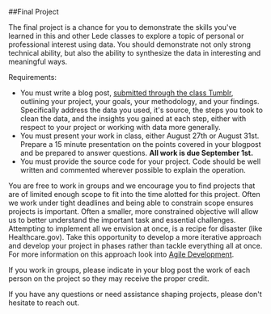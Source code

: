##Final Project


The final project is a chance for you to demonstrate the skills you've learned in this and other Lede classes to explore a topic of personal or professional interest using data. You should demonstrate not only strong technical ability, but also the ability to synthesize the data in interesting and meaningful ways. 

Requirements:
+ You must write a blog post, [submitted through the class Tumblr](http://ledealgorithms.tumblr.com/submit), outlining your project, your goals, your methodology, and your findings. Specifically address the data you used, it's source, the steps you took to clean the data, and the insights you gained at each step, either with respect to your project or working with data more generally.
+ You must present your work in class, either August 27th or August 31st. Prepare a 15 minute presentation on the points covered in your blogpost and be prepared to answer questions. <strong>All work is due September 1st.</strong>
+ You must provide the source code for your project. Code should be well written and commented wherever possible to explain the operation. 

You are free to work in groups and we encourage you to find projects that are of limited enough scope to fit into the time alotted for this project. Often we work under tight deadlines and being able to constrain scope ensures projects is important. Often a smaller, more constrained objective will allow us to better understand the important task and essential challenges. Attempting to implement all we envision at once, is a recipe for disaster (like Healthcare.gov). Take this opportunity to develop a more iterative approach and develop your project in phases rather than tackle everything all at once. For more information on this approach look into [Agile Development](http://agilemethodology.org/). 

If you work in groups, please indicate in your blog post the work of each person on the project so they may receive the proper credit. 

If you have any questions or need assistance shaping projects, please don't hesitate to reach out.
